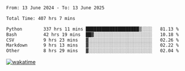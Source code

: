 <!--START_SECTION:waka-->

```txt
From: 13 June 2024 - To: 13 June 2025

Total Time: 407 hrs 7 mins

Python        337 hrs 11 mins ████████████████████▒░░░░   81.13 %
Bash          42 hrs 19 mins  ██▓░░░░░░░░░░░░░░░░░░░░░░   10.18 %
CSV           9 hrs 23 mins   ▓░░░░░░░░░░░░░░░░░░░░░░░░   02.26 %
Markdown      9 hrs 13 mins   ▓░░░░░░░░░░░░░░░░░░░░░░░░   02.22 %
Other         8 hrs 29 mins   ▓░░░░░░░░░░░░░░░░░░░░░░░░   02.04 %
```

<!--END_SECTION:waka-->
[![wakatime](https://wakatime.com/badge/user/5f89a63a-5294-4958-ad30-2b3455e63f2a.svg)](https://wakatime.com/@5f89a63a-5294-4958-ad30-2b3455e63f2a)
